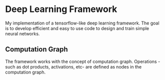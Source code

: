 # Deep Learning Framework
My implementation of a tensorflow-like deep learning framework. The goal is to develop
efficient and easy to use code to design and train simple neural networks.

## Computation Graph
The framework works with the concept of computation graph. Operations -such as dot
products, activations, etc- are defined as nodes in the computation graph.    